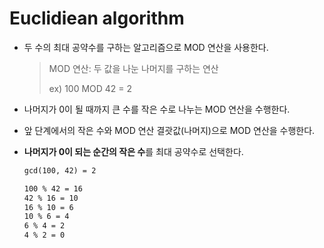 # Euclidiean algorithm

- 두 수의 최대 공약수를 구하는 알고리즘으로 MOD 연산을 사용한다.

  > MOD 연산: 두 값을 나눈 나머지를 구하는 연산
  >
  > ex) 100 MOD 42 = 2

- 나머지가 0이 될 때까지 큰 수를 작은 수로 나누는 MOD 연산을 수행한다.
- 앞 단계에서의 작은 수와 MOD 연산 결괏값(나머지)으로 MOD 연산을 수행한다.
- **나머지가 0이 되는 순간의 작은 수**를 최대 공약수로 선택한다.

  ```markdown
  gcd(100, 42) = 2

  100 % 42 = 16
  42 % 16 = 10
  16 % 10 = 6
  10 % 6 = 4
  6 % 4 = 2
  4 % 2 = 0
  ```
